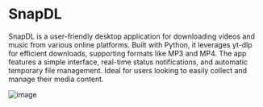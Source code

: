 # SnapDL
SnapDL is a user-friendly desktop application for downloading videos and music from various online platforms. Built with Python, it leverages yt-dlp for efficient downloads, supporting formats like MP3 and MP4. The app features a simple interface, real-time status notifications, and automatic temporary file management. Ideal for users looking to easily collect and manage their media content.

![image](https://github.com/user-attachments/assets/e018dd41-65ae-4ecc-aaa7-d340b8093e94)



